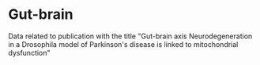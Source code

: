 # Gut-brain
Data related to publication with the title "Gut-brain axis Neurodegeneration in a Drosophila model of Parkinson's disease is linked to mitochondrial dysfunction"
